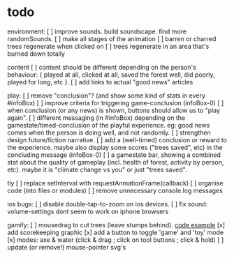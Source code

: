 # todo

environment:
[ ] improve sounds. build soundscape. find more randomSounds. 
[ ] make all stages of the animation
[ ] barren or charred trees regenerate when clicked on
[ ] trees regenerate in an area that's burned down totally

content
[ ] content should be different depending on the person's behaviour: { played at all, clicked at all, saved the forest well, did poorly, played for long, etc }.
[ ] add links to actual "good news" articles

play:
[ ] remove "conclusion"? (and show some kind of stats in every #infoBox)
[ ] improve criteria for triggering game-conclusion (infoBox-0)
[ ] when conclusion (or any news) is shown, buttons should allow us to "play again".
[ ] different messaging (in #infoBox) depending on the gamestate/timed-conclusion of the playful experience. eg: good news comes when the person is doing well, and not randomly.
[ ] strengthen design future/fiction narrative.
[ ] add a (well-timed) conclusion or reward to the experience. maybe also display some scores ("trees saved", etc) in the concluding message (infoBox-0)
[ ] a gamestate bar, showing a combined stat about the quality of gameplay (incl. health of forest, activity by person, etc). maybe it is "climate change vs you" or just "trees saved".

tiy
[ ] replace setInterval with requestAnmationFrame(callback)
[ ] organise code (into files or modules)
[ ] remove unnecessary console.log messages

ios bugs:
[ ] disable double-tap-to-zoom on ios devices.
[ ] fix sound: volume-settings dont seem to work on iphone browsers

gamify:
[ ] mousedrag to cut trees (leave stumps behind). [code example](https://developer.mozilla.org/en-US/docs/Web/API/Touch/radiusX)
[x] add scorekeeping graphic
[x] add a button to toggle 'game' and 'toy' mode
[x] modes: axe & water (click & drag ; click on tool buttons ; click & hold)
[ ] update (or remove!) mouse-pointer svg's

